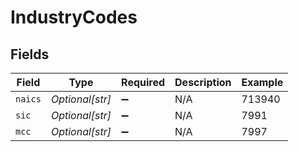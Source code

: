 # IndustryCodes


## Fields

| Field              | Type               | Required           | Description        | Example            |
| ------------------ | ------------------ | ------------------ | ------------------ | ------------------ |
| `naics`            | *Optional[str]*    | :heavy_minus_sign: | N/A                | 713940             |
| `sic`              | *Optional[str]*    | :heavy_minus_sign: | N/A                | 7991               |
| `mcc`              | *Optional[str]*    | :heavy_minus_sign: | N/A                | 7997               |